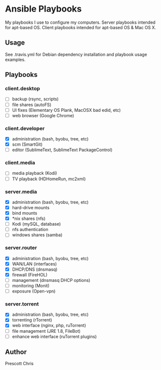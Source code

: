 # Ansible Playbooks

My playbooks I use to configure my computers. Server playbooks intended for apt-based OS. Client playbooks intended for
apt-based OS & Mac OS X.

## Usage

See .travis.yml for Debian dependency installation and playbook usage examples.

## Playbooks

### client.desktop

- [ ] backup (rsync, scripts)
- [ ] file shares (autoFS)
- [ ] UI fixes (Elementary OS Plank, MacOSX bad edid, etc)
- [ ] web browser (Google Chrome)

### client.developer

- [X] administration (bash, byobu, tree, etc)
- [X] scm (SmartGit)
- [ ] editor (SublimeText, SublimeText PackageControl)

### client.media

- [ ] media playback (Kodi)
- [ ] TV playback (HDHomeRun, mc2xml)

### server.media

- [X] administration (bash, byobu, tree, etc)
- [X] hard-drive mounts
- [X] bind mounts
- [X] *nix shares (nfs)
- [ ] Kodi (mySQL, database)
- [ ] nfs authentication
- [ ] windows shares (samba)

### server.router 

- [X] administration (bash, byobu, tree, etc)
- [X] WAN/LAN (interfaces)
- [X] DHCP/DNS (dnsmasq)
- [X] firewall (FireHOL)
- [ ] management (dnsmasq DHCP options)
- [ ] monitoring (Monit)
- [ ] exposure (Open-vpn)

### server.torrent 

- [X] administration (bash, byobu, tree, etc)
- [X] torrenting (rTorrent)
- [X] web interface (nginx, php, ruTorrent)
- [ ] file management (JRE  1.8, FileBot)
- [ ] enhance web interface (ruTorrent plugins)

## Author

Prescott Chris
